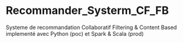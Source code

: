 # Recommander_Systerm_CF_FB
Systeme de recommandation Collaboratif Filtering &amp; Content Based implementé avec Python (poc) et Spark &amp; Scala (prod)
